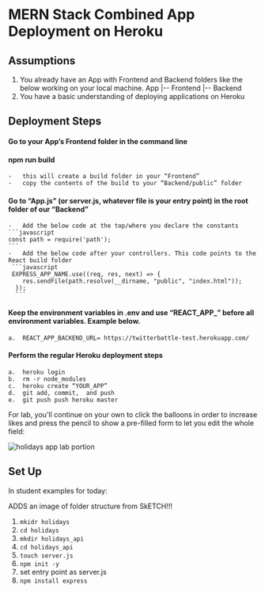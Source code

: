 # MERN Stack Combined App Deployment on Heroku

## Assumptions
1. You already have an App with Frontend and Backend folders like the below working on your local machine.
       App
        |-- Frontend
        |-- Backend
2.	You have a basic understanding of deploying applications on Heroku


## Deployment Steps
#### Go to your App’s Frontend folder in the command line
#### npm run build 
    -	this will create a build folder in your “Frontend”
    -	copy the contents of the build to your “Backend/public” folder
#### Go to “App.js” (or server.js, whatever file is your entry point) in the root folder of our “Backend”
    -	Add the below code at the top/where you declare the constants
    ```javascript 
    const path = require('path'); 
    ```
    -	Add the below code after your controllers. This code points to the React build folder
     ```javascript
     EXPRESS_APP_NAME.use((req, res, next) => {
        res.sendFile(path.resolve(__dirname, "public", "index.html"));
      });
      ```
#### Keep the environment variables in .env and use “REACT_APP_” before all environment variables. Example below.
    a.	REACT_APP_BACKEND_URL= https://twitterbattle-test.herokuapp.com/
#### Perform the regular Heroku deployment steps
    a.	heroku login
    b.	rm -r node_modules
    c.	heroku create “YOUR_APP”
    d.	git add, commit,  and push
    e.	git push push heroku master



For lab, you'll continue on your own to click the balloons in order to increase likes and press the pencil to show a pre-filled form to let you edit the whole field:

![holidays app lab portion](https://i.imgur.com/CvFFanb.png)

## Set Up

In student examples for today:

ADDS an image of folder structure from SkETCH!!!

1. `mkidr holidays`
1. `cd holidays`
1. `mkdir holidays_api`
1. `cd holidays_api`
1. `touch server.js`
1. `npm init -y`
1. set entry point as server.js
1. `npm install express`


